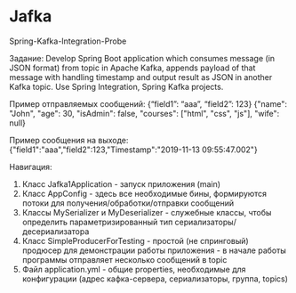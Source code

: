 # Jafka
Spring-Kafka-Integration-Probe

Задание:
Develop Spring Boot application which consumes message (in JSON format) from topic in Apache Kafka, 
appends payload of that message with handling timestamp and output result as JSON in another Kafka topic. 
Use Spring Integration, Spring Kafka projects.

Пример отправляемых сообщений:
{“field1”: “aaa”, “field2”: 123}
{"name": "John", "age": 30, "isAdmin": false, "courses": ["html", "css", "js"], "wife": null}

Пример сообщения на выходе:
{"field1":"aaa","field2":123,"Timestamp":"2019-11-13 09:55:47.002"}

Навигация:
1) Класс Jafka1Application - запуск приложения (main)
2) Класс AppConfig - здесь все необходимые бины, формируются потоки для получения/обработки/отправки сообщений
3) Классы MySerializer и MyDeserializer - служебные классы, чтобы определить параметризированный тип сериализаторы/десериализатора
4) Класс SimpleProducerForTesting - простой (не спринговый) продюсер для демонстрации работы приложения - в начале
работы программы отправляет несколько сообщений в topic
5) Файл application.yml - общие properties, необходимые для конфигурации (адрес кафка-сервера, сериализаторы, группа, topics)
